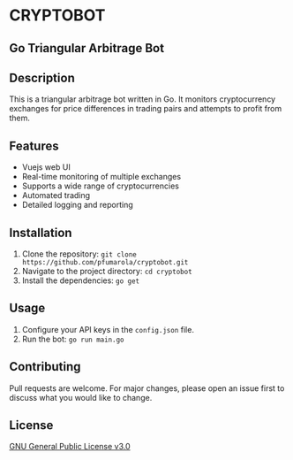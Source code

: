 # CRYPTOBOT
## Go Triangular Arbitrage Bot

## Description
This is a triangular arbitrage bot written in Go. It monitors cryptocurrency exchanges for price differences in trading pairs and attempts to profit from them.

## Features
- Vuejs web UI
- Real-time monitoring of multiple exchanges
- Supports a wide range of cryptocurrencies
- Automated trading
- Detailed logging and reporting

## Installation
1. Clone the repository: `git clone https://github.com/pfumarola/cryptobot.git`
2. Navigate to the project directory: `cd cryptobot`
3. Install the dependencies: `go get`

## Usage
1. Configure your API keys in the `config.json` file.
2. Run the bot: `go run main.go`

## Contributing
Pull requests are welcome. For major changes, please open an issue first to discuss what you would like to change.

## License
[GNU General Public License v3.0](https://choosealicense.com/licenses/gpl-3.0/)